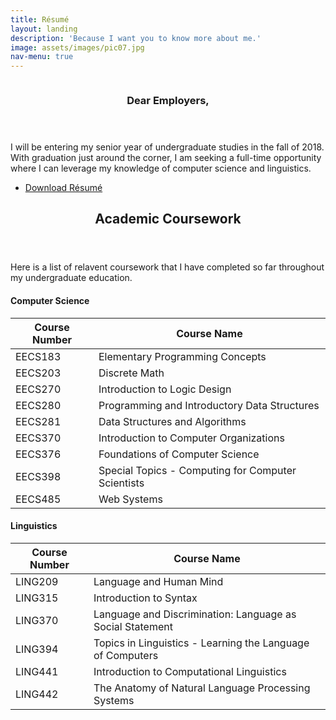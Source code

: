 ```yaml
---
title: Résumé
layout: landing
description: 'Because I want you to know more about me.'
image: assets/images/pic07.jpg
nav-menu: true
---
```


<!-- Main -->
<div id="main">

<!-- Two -->
<section id="two" class="spotlights">
	<section>
		<a href="generic.html" class="image">
			<img src="assets/images/pic08.jpg" alt="" data-position="center center" />
		</a>
		<div class="content">
			<div class="inner">
				<header class="major">
					<h3>Dear Employers,</h3>
				</header>
				<p>I will be entering my senior year of undergraduate studies in the fall of 2018. With graduation just around the corner, I am seeking a full-time opportunity where I can leverage my knowledge of computer science and linguistics.</p>
				<ul class="actions">
					<li><a href="assets/documents/Shuta_Suzuki_Résumé.pdf" class="button" download>Download Résumé</a></li>
				</ul>
			</div>
		</div>
	</section>
</section>

<!-- Three -->
<section id="three">
	<div class="inner">
		<header class="major">
			<h2>Academic Coursework</h2>
		</header>
		<p>Here is a list of relavent coursework that I have completed so far throughout my undergraduate education.</p>
        <h4>Computer Science</h4>
        <div class="table-wrapper">
            <table>
                <thead>
                    <tr>
                        <th>Course Number</th>
                        <th>Course Name</th>
                    </tr>
                </thead>
                <tbody>
                    <tr>
                        <td>EECS183</td>
                        <td>Elementary Programming Concepts</td>
                    </tr>
                    <tr>
                        <td>EECS203</td>
                        <td>Discrete Math</td>
                    </tr>
                    <tr>
                        <td>EECS270</td>
                        <td>Introduction to Logic Design</td>
                    </tr>
                    <tr>
                        <td>EECS280</td>
                        <td>Programming and Introductory Data Structures</td>
                    </tr>
                    <tr>
                        <td>EECS281</td>
                        <td>Data Structures and Algorithms</td>
                    </tr>
                    <tr>
                        <td>EECS370</td>
                        <td>Introduction to Computer Organizations</td>
                    </tr>
                    <tr>
                        <td>EECS376</td>
                        <td>Foundations of Computer Science</td>
                    </tr>
                    <tr>
                        <td>EECS398</td>
                        <td>Special Topics - Computing for Computer Scientists</td>
                    </tr>
                    <tr>
                        <td>EECS485</td>
                        <td>Web Systems</td>
                    </tr>
                </tbody>
            </table>
        </div>
        <h4>Linguistics</h4>
        <div class="table-wrapper">
            <table>
                <thead>
                    <tr>
                        <th>Course Number</th>
                        <th>Course Name</th>
                    </tr>
                </thead>
                <tbody>
                    <tr>
                        <td>LING209</td>
                        <td>Language and Human Mind</td>
                    </tr>
                    <tr>
                        <td>LING315</td>
                        <td>Introduction to Syntax</td>
                    </tr>
                    <tr>
                        <td>LING370</td>
                        <td>Language and Discrimination: Language as Social Statement</td>
                    </tr>
                    <tr>
                        <td>LING394</td>
                        <td>Topics in Linguistics - Learning the Language of Computers</td>
                    </tr>
                    <tr>
                        <td>LING441</td>
                        <td>Introduction to Computational Linguistics</td>
                    </tr>
                    <tr>
                        <td>LING442</td>
                        <td>The Anatomy of Natural Language Processing Systems</td>
                    </tr>
                </tbody>
            </table>
        </div>
	</div>
</section>

</div>

